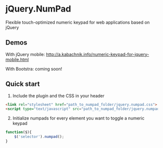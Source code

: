 # jQuery.NumPad
Flexible touch-optimized numeric keypad for web applications based on jQuery

## Demos
With jQuery mobile: http://a.kabachnik.info/numeric-keypad-for-jquery-mobile.html

With Bootstra: coming soon!

## Quick start
1. Include the plugin and the CSS in your header

```html
<link rel="stylesheet" href="path_to_numpad_folder/jquery.numpad.css">
<script type="text/javascript" src="path_to_numpad_folder/jquery.numpad.js"></script>
```

2. Initialize numpads for every element you want to toggle a numeric keypad

```javascript
function($){
	$('selector').numpad();
}
```